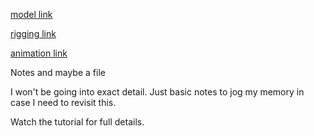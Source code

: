 [model link](https://www.youtube.com/watch?v=eBOcbYHexAM)

[rigging link](https://www.youtube.com/watch?v=XkiWBSSuxLw)

[animation link](https://www.youtube.com/watch?v=yjjLD3h3yRc)


Notes and maybe a file

I won't be going into exact detail. Just basic notes to jog my memory in case I need to revisit this. 

Watch the tutorial for full details.

